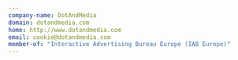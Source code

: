 ```yaml
---
company-name: DotAndMedia
domain: dotandmedia.com
home: http://www.dotandmedia.com
email: cookie@dotandmedia.com
member-of: "Interactive Advertising Bureau Europe (IAB Europe)"
---
```




